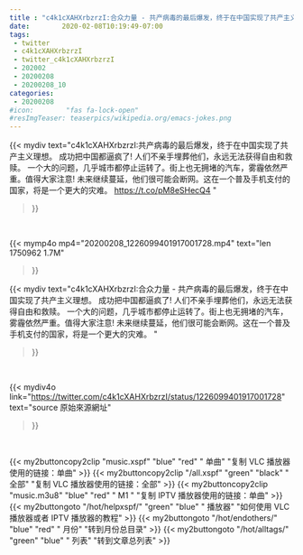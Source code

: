 ```yaml
---
title : "c4k1cXAHXrbzrzI:合众力量 - 共产病毒的最后爆发，终于在中国实现了共产主义理想。 成功把中国都逼疯了! 人们不亲手埋葬他们，永远无法获得自由和救赎。 一个大的问题，几乎城市都停止运转了。街上也无拥堵的汽车，雾霾依然严重。值得大家注意! 未来继续蔓延，他们很可能会断网。这在一个普及手机支付的国家，将是一个更大的灾难。 "
date:        2020-02-08T10:19:49-07:00
tags:
 - twitter
 - c4k1cXAHXrbzrzI
 - twitter_c4k1cXAHXrbzrzI
 - 202002
 - 20200208
 - 20200208_10
categories:
 - 20200208
#icon:        "fas fa-lock-open"
#resImgTeaser: teaserpics/wikipedia.org/emacs-jokes.png
---
```


{{< mydiv text="c4k1cXAHXrbzrzI:共产病毒的最后爆发，终于在中国实现了共产主义理想。 成功把中国都逼疯了! 人们不亲手埋葬他们，永远无法获得自由和救赎。 一个大的问题，几乎城市都停止运转了。街上也无拥堵的汽车，雾霾依然严重。值得大家注意! 未来继续蔓延，他们很可能会断网。这在一个普及手机支付的国家，将是一个更大的灾难。 https://t.co/pM8eSHecQ4 "
>}}
<br>


{{< mymp4o mp4="20200208_1226099401917001728.mp4"
text="len 1750962    1.7M"
>}}


{{< mydiv text="c4k1cXAHXrbzrzI:合众力量 - 共产病毒的最后爆发，终于在中国实现了共产主义理想。 成功把中国都逼疯了! 人们不亲手埋葬他们，永远无法获得自由和救赎。 一个大的问题，几乎城市都停止运转了。街上也无拥堵的汽车，雾霾依然严重。值得大家注意! 未来继续蔓延，他们很可能会断网。这在一个普及手机支付的国家，将是一个更大的灾难。 "
>}}
<br>

{{< mydiv4o link="https://twitter.com/c4k1cXAHXrbzrzI/status/1226099401917001728"
text="source 原始來源網址"
>}}


<br>





{{< my2buttoncopy2clip "music.xspf"        "blue"   "red"    " 单曲"  "复制 VLC 播放器使用的链接：单曲" >}} {{< my2buttoncopy2clip "/all.xspf"         "green"  "black"  " 全部"  "复制 VLC 播放器使用的链接：全部" >}} {{< my2buttoncopy2clip "music.m3u8"        "blue"   "red"    " M1 "    "复制 IPTV 播放器使用的链接：单曲" >}} {{< my2buttongoto      "/hot/helpxspf/"    "green"  "blue"   " 播放器" "如何使用 VLC 播放器或者 IPTV 播放器的教程" >}} {{< my2buttongoto      "/hot/endothers/"   "blue"   "red"    " 月份"   "转到月份总目录" >}} {{< my2buttongoto      "/hot/alltags/"     "green"  "blue"   " 列表"   "转到文章总列表" >}} 
